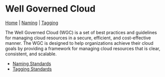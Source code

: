 # Well Governed Cloud

[Home](wgc.md) | [Naming](wgcNaming.md) | [Tagging](wgcTagging.md)

The Well Governed Cloud (WGC) is a set of best practices and guidelines for managing cloud resources in a secure, efficient, and cost-effective manner. The WGC is designed to help organizations achieve their cloud goals by providing a framework for managing cloud resources that is clear, consistent, and scalable.

- [Naming Standards](wgcNaming.md)
- [Tagging Standards](wgcTagging.md)